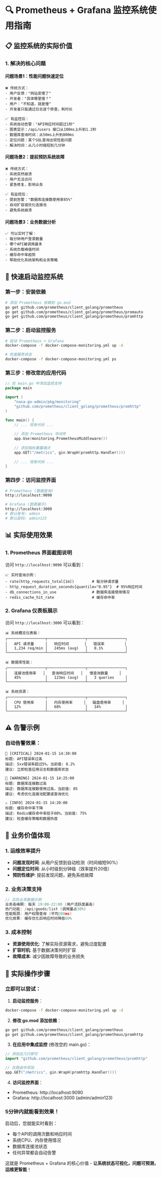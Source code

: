 # 🔍 Prometheus + Grafana 监控系统使用指南

## 📋 监控系统的实际价值

### 1. **解决的核心问题**

#### 问题场景1：性能问题快速定位
```
❌ 传统方式：
- 用户反馈："网站变慢了"
- 开发者："具体哪里慢？"
- 用户："不知道，就是慢"
- 开发者只能通过日志逐个排查，耗时长

✅ 有监控后：
- 系统自动告警："API响应时间超过1秒"
- 图表显示：/api/users 接口从100ms上升到1.2秒
- 数据库查询时间：从50ms上升到800ms
- 定位问题：某个SQL查询出现性能问题
- 解决时间：从几小时缩短到几分钟
```

#### 问题场景2：提前预防系统故障
```
❌ 传统方式：
- 系统突然崩溃
- 用户无法访问
- 紧急修复，影响业务

✅ 有监控后：
- 提前告警："数据库连接数使用率85%"
- 自动扩容或优化连接池
- 避免系统崩溃
```

#### 问题场景3：业务数据分析
```
✅ 可以实时了解：
- 每分钟用户登录数量
- 哪个API被调用最多
- 系统负载峰值时间
- 缓存命中率趋势
- 帮助优化系统架构和业务策略
```

## 🚀 快速启动监控系统

### 第一步：安装依赖
```bash
# 添加 Prometheus 依赖到 go.mod
go get github.com/prometheus/client_golang/prometheus
go get github.com/prometheus/client_golang/prometheus/promauto
go get github.com/prometheus/client_golang/prometheus/promhttp
```

### 第二步：启动监控服务
```bash
# 启动 Prometheus + Grafana
docker-compose -f docker-compose-monitoring.yml up -d

# 检查服务状态
docker-compose -f docker-compose-monitoring.yml ps
```

### 第三步：修改您的应用代码
```go
// 在 main.go 中添加监控支持
package main

import (
    "nasa-go-admin/pkg/monitoring"
    "github.com/prometheus/client_golang/prometheus/promhttp"
)

func main() {
    // ... 现有代码 ...
    
    // 添加 Prometheus 中间件
    app.Use(monitoring.PrometheusMiddleware())
    
    // 添加指标暴露端点
    app.GET("/metrics", gin.WrapH(promhttp.Handler()))
    
    // ... 现有代码 ...
}
```

### 第四步：访问监控界面
```bash
# Prometheus (数据查询)
http://localhost:9090

# Grafana (图表展示)  
http://localhost:3000
# 默认账号: admin
# 默认密码: admin123
```

## 📊 实际使用效果

### 1. **Prometheus 界面截图说明**
访问 `http://localhost:9090` 可以看到：

```
📈 实时查询示例：
- rate(http_requests_total[1m])        # 每分钟请求量
- http_request_duration_seconds{quantile="0.95"}  # 95%响应时间
- db_connections_in_use                # 数据库连接使用情况
- redis_cache_hit_rate                 # 缓存命中率
```

### 2. **Grafana 仪表板展示**
访问 `http://localhost:3000` 可以看到：

```
📊 系统概览仪表板：
┌─────────────────┬─────────────────┬─────────────────┐
│   API 请求量     │   响应时间       │   错误率         │
│   1,234 req/min │   245ms (avg)   │   0.1%          │
└─────────────────┴─────────────────┴─────────────────┘

📊 数据库性能：
┌─────────────────┬─────────────────┬─────────────────┐
│   连接池使用率   │   查询响应时间   │   慢查询数量     │
│   45%           │   123ms (avg)   │   3 queries     │
└─────────────────┴─────────────────┴─────────────────┘

📊 系统资源：
┌─────────────────┬─────────────────┬─────────────────┐
│   CPU 使用率     │   内存使用率     │   磁盘使用率     │
│   12%           │   68%           │   34%           │
└─────────────────┴─────────────────┴─────────────────┘
```

## ⚠️ 告警示例

### 自动告警效果：
```
🚨 [CRITICAL] 2024-01-15 14:30:00
标题: API错误率过高
描述: 5xx错误率超过5%，当前值: 8.2%
建议: 立即检查应用日志和数据库状态

🚨 [WARNING] 2024-01-15 14:25:00  
标题: 数据库连接数过高
描述: 数据库连接数使用过高，当前值: 85
建议: 考虑优化连接池配置或查询优化

⚠️ [INFO] 2024-01-15 14:20:00
标题: 缓存命中率下降
描述: Redis缓存命中率低于80%，当前值: 75%
建议: 检查缓存策略和数据热度
```

## 🎯 业务价值体现

### 1. **运维效率提升**
- **问题发现时间**: 从用户反馈到自动检测（时间缩短90%）
- **问题定位时间**: 从小时级到分钟级（效率提升20倍）
- **预防性维护**: 提前发现问题，避免系统故障

### 2. **业务决策支持**
```go
// 实际业务数据示例
业务高峰期: 每天 19:00-22:00 (用户活跃度最高)
热门功能: /api/goods/list (调用量占30%)
性能瓶颈: 用户权限查询 (平均200ms)
优化效果: 缓存优化后响应时间降低60%
```

### 3. **成本控制**
- **资源使用优化**: 了解实际资源需求，避免过度配置
- **扩容时机**: 基于数据决策何时扩容
- **故障成本**: 减少因故障导致的业务损失

## 🔧 实际操作步骤

### 立即可以尝试：

1. **启动监控服务**：
```bash
docker-compose -f docker-compose-monitoring.yml up -d
```

2. **修改 go.mod 添加依赖**：
```bash
go get github.com/prometheus/client_golang/prometheus
go get github.com/prometheus/client_golang/prometheus/promhttp
```

3. **在应用中集成监控** (修改您的 main.go)：
```go
// 添加这几行即可
import "github.com/prometheus/client_golang/prometheus/promhttp"

// 在路由中添加
app.GET("/metrics", gin.WrapH(promhttp.Handler()))
```

4. **访问监控界面**：
- Prometheus: http://localhost:9090
- Grafana: http://localhost:3000 (admin/admin123)

### 5分钟内就能看到效果！

启动后，您就能实时看到：
- 每个API的调用次数和响应时间
- 系统CPU、内存使用情况  
- 数据库连接池状态
- 任何异常都会自动告警

这就是 Prometheus + Grafana 的核心价值 - **让系统状态可视化，问题可预测，运维更智能**！ 